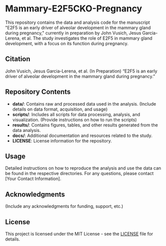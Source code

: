 # Mammary-E2F5CKO-Pregnancy
This repository contains the data and analysis code for the manuscript "E2F5 is an early driver of alveolar development in the mammary gland during pregnancy," currently in preparation by John Vusich, Jesus Garcia-Lerena, et al. The study investigates the role of E2F5 in mammary gland development, with a focus on its function during pregnancy.

## Citation

John Vusich, Jesus Garcia-Lerena, et al. (In Preparation) “E2F5 is an early driver of alveolar development in the mammary gland during pregnancy.”

## Repository Contents

- **data/**: Contains raw and processed data used in the analysis. (Include details on data format, acquisition, and usage)
- **scripts/**: Includes all scripts for data processing, analysis, and visualization. (Provide instructions on how to run the scripts)
- **results/**: Contains figures, tables, and other results generated from the data analysis.
- **docs/**: Additional documentation and resources related to the study.
- **LICENSE**: License information for the repository.

## Usage

Detailed instructions on how to reproduce the analysis and use the data can be found in the respective directories. For any questions, please contact [Your Contact Information].

## Acknowledgments

(Include any acknowledgments for funding, support, etc.)

## License

This project is licensed under the MIT License - see the [LICENSE](LICENSE) file for details.
